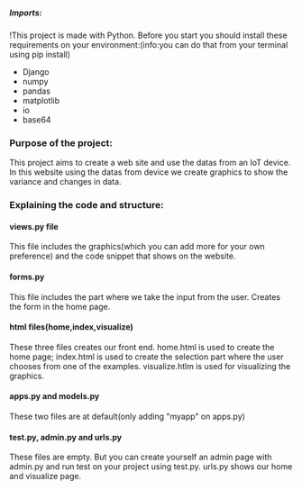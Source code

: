 ##### Imports:
!This project is made with Python.
Before you start you should install these requirements on your environment:(info:you can do that from your terminal using pip install)
- Django
- numpy
- pandas
- matplotlib
- io
- base64

### Purpose of the project:
This project aims to create a web site and use the datas from an IoT device. In this website using the datas from device we create graphics to show the variance and changes in data.

### Explaining the code and structure:
#### views.py file
This file includes the graphics(which you can add more for your own preference) and the code snippet that shows on the website. 
#### forms.py
This file includes the part where we take the input from the user. Creates the form in the home page.
#### html files(home,index,visualize)
These three files creates our front end. home.html is used to create the home page; index.html is used to create the selection part where the user chooses from one of the examples. 
visualize.htlm is used for visualizing the graphics.
#### apps.py and models.py
These two files are at default(only adding "myapp" on apps.py)
#### test.py, admin.py and urls.py
These files are empty. But you can create yourself an admin page with admin.py and run test on your project using test.py. urls.py shows our home and visualize page.




